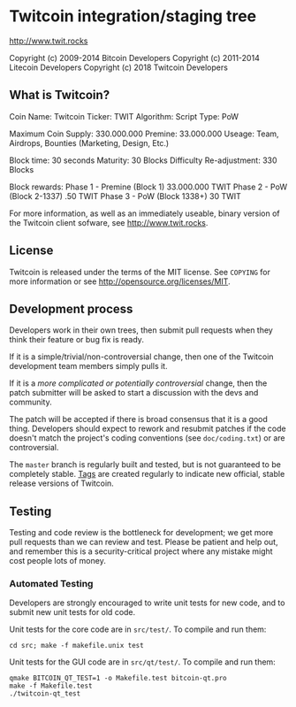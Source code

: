 Twitcoin integration/staging tree
================================

http://www.twit.rocks

Copyright (c) 2009-2014 Bitcoin Developers
Copyright (c) 2011-2014 Litecoin Developers
Copyright (c) 2018 Twitcoin Developers

What is Twitcoin?
----------------

Coin Name: Twitcoin 
Ticker: TWIT
Algorithm: Script
Type: PoW

Maximum Coin Supply: 330.000.000
Premine: 33.000.000 
Useage: Team, Airdrops, Bounties (Marketing, Design, Etc.)

Block time: 30 seconds
Maturity: 30 Blocks
Difficulty Re-adjustment: 330 Blocks

Block rewards: 
Phase 1 - Premine (Block 1) 33.000.000 TWIT
Phase 2 - PoW (Block 2-1337) .50 TWIT
Phase 3 - PoW (Block 1338+) 30 TWIT

For more information, as well as an immediately useable, binary version of
the Twitcoin client sofware, see http://www.twit.rocks.

License
-------

Twitcoin is released under the terms of the MIT license. See `COPYING` for more
information or see http://opensource.org/licenses/MIT.

Development process
-------------------

Developers work in their own trees, then submit pull requests when they think
their feature or bug fix is ready.

If it is a simple/trivial/non-controversial change, then one of the Twitcoin
development team members simply pulls it.

If it is a *more complicated or potentially controversial* change, then the patch
submitter will be asked to start a discussion with the devs and community.

The patch will be accepted if there is broad consensus that it is a good thing.
Developers should expect to rework and resubmit patches if the code doesn't
match the project's coding conventions (see `doc/coding.txt`) or are
controversial.

The `master` branch is regularly built and tested, but is not guaranteed to be
completely stable. [Tags](https://github.com/twitrocks/twitcoin/tags) are created
regularly to indicate new official, stable release versions of Twitcoin.

Testing
-------

Testing and code review is the bottleneck for development; we get more pull
requests than we can review and test. Please be patient and help out, and
remember this is a security-critical project where any mistake might cost people
lots of money.

### Automated Testing

Developers are strongly encouraged to write unit tests for new code, and to
submit new unit tests for old code.

Unit tests for the core code are in `src/test/`. To compile and run them:

    cd src; make -f makefile.unix test

Unit tests for the GUI code are in `src/qt/test/`. To compile and run them:

    qmake BITCOIN_QT_TEST=1 -o Makefile.test bitcoin-qt.pro
    make -f Makefile.test
    ./twitcoin-qt_test

